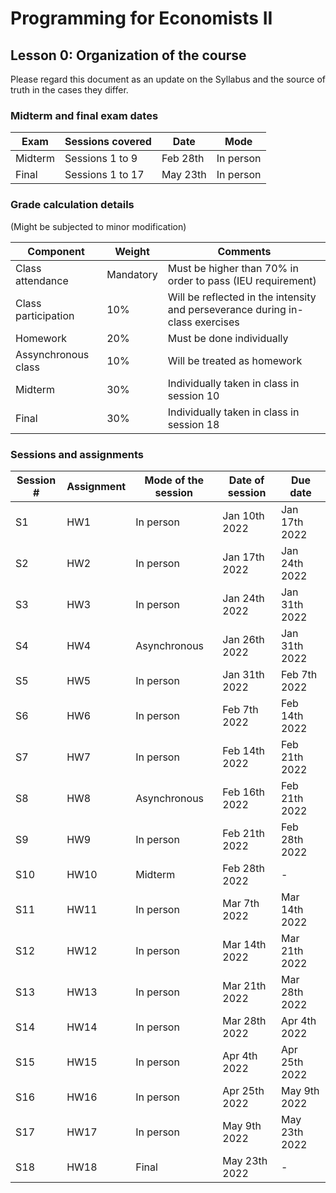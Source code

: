 # Programming for Economists II
## Lesson 0: Organization of the course

Please regard this document as an update on the Syllabus and the source of truth in the cases they differ.

### Midterm and final exam dates

| Exam | Sessions covered | Date | Mode
| ----------- | ----------- | ---- | ---- |
| Midterm | Sessions 1 to 9 | Feb 28th | In person |
| Final | Sessions 1 to 17 | May 23th | In person |
 
### Grade calculation details
(Might be subjected to minor modification)

| Component | Weight   | Comments |
|-----------|----------|----------|
| Class attendance | Mandatory | Must be higher than 70% in order to pass (IEU requirement)
| Class participation | 10% | Will be reflected in the intensity and perseverance during in-class exercises
| Homework | 20% | Must be done individually |
| Assynchronous class | 10% | Will be treated as homework |
| Midterm | 30% | Individually taken in class in session 10 |
| Final | 30% | Individually taken in class in session 18 |

### Sessions and assignments
| Session # | Assignment | Mode of the session | Date of session | Due date |
|-----------|------------|---------------------|-----------------|---------|
| S1 | HW1 | In person | Jan 10th 2022 | Jan 17th 2022 |
| S2 | HW2 | In person | Jan 17th 2022 | Jan 24th 2022 |
| S3 | HW3 | In person | Jan 24th 2022 | Jan 31th 2022 |
| S4 | HW4 | Asynchronous | Jan 26th 2022 | Jan 31th 2022 |
| S5 | HW5 | In person | Jan 31th 2022 | Feb 7th 2022 |
| S6 | HW6 | In person | Feb 7th 2022 | Feb 14th 2022 |
| S7 | HW7 | In person | Feb 14th 2022 | Feb 21th 2022 |
| S8 | HW8 | Asynchronous | Feb 16th 2022 | Feb 21th 2022 |
| S9 | HW9 | In person | Feb 21th 2022 | Feb 28th 2022 |
| S10 | HW10 | Midterm | Feb 28th 2022 | - |
| S11 | HW11 | In person | Mar 7th 2022 | Mar 14th 2022 |
| S12 | HW12 | In person | Mar 14th 2022 | Mar 21th 2022 |
| S13 | HW13 | In person | Mar 21th 2022 | Mar 28th 2022 |
| S14 | HW14 | In person | Mar 28th 2022 | Apr 4th 2022 |
| S15 | HW15 | In person | Apr 4th 2022 | Apr 25th 2022 |
| S16 | HW16 | In person | Apr 25th 2022 | May 9th 2022 |
| S17 | HW17 | In person | May 9th 2022 | May 23th 2022 |
| S18 | HW18 | Final | May 23th 2022 | - |
